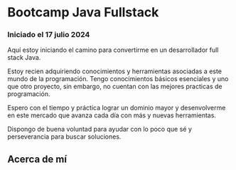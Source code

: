 # Bootcamp Java Fullstack
### Iniciado el 17 julio 2024

Aquí estoy iniciando el camino para convertirme en un desarrollador full stack Java.

Estoy recien adquiriendo conocimientos y herramientas asociadas a este mundo de la
programación. Tengo conocimientos básicos esenciales y uno que otro proyecto, sin embargo, no 
cuentan con las mejores practicas de programación.

Espero con el tiempo y práctica lograr un dominio mayor y desenvolverme en este mercado
que avanza cada día con más y nuevas herramientas.

Dispongo de buena voluntad para ayudar con lo poco que sé y perseverancia para buscar soluciones.

## Acerca de mí




